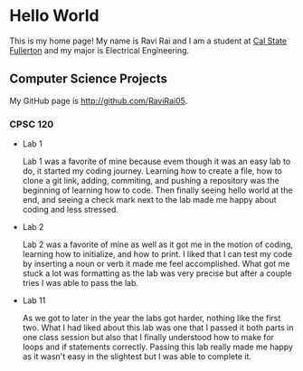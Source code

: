 # Hello World

This is my home page! My name is Ravi Rai and I am a student at [Cal State Fullerton](http://www.fullerton.edu/) and my major is Electrical Engineering.

## Computer Science Projects

My GitHub page is http://github.com/RaviRai05.

### CPSC 120

* Lab 1

    Lab 1 was a favorite of mine because evem though it was an easy lab to do, 
    it started my coding journey. Learning how to create a file, how to clone a 
    git link, adding, commiting, and pushing a repository was the beginning of 
    learning how to code. Then finally seeing hello world at the end, and seeing 
    a check mark next to the lab made me happy about coding and less stressed.

* Lab 2

    Lab 2 was a favorite of mine as well as it got me in the motion of coding, 
    learning how to initialize, and how to print. I liked that I can test my code 
    by inserting a noun or verb it made me feel accomplished. What got me stuck a 
    lot was formatting as the lab was very precise but after a couple tries I was 
    able to pass the lab.

* Lab 11

    As we got to later in the year the labs got harder, nothing like the first two. 
    What I had liked about this lab was one that I passed it both parts in one class 
    session but also that I finally understood how to make for loops and if statements 
    correctly. Passing this lab really made me happy as it wasn't easy in the slightest
    but I was able to complete it.


